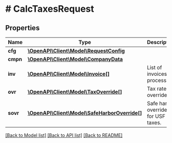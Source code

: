 # # CalcTaxesRequest

## Properties

Name | Type | Description | Notes
------------ | ------------- | ------------- | -------------
**cfg** | [**\OpenAPI\Client\Model\RequestConfig**](RequestConfig.md) |  | [optional] 
**cmpn** | [**\OpenAPI\Client\Model\CompanyData**](CompanyData.md) |  | [optional] 
**inv** | [**\OpenAPI\Client\Model\Invoice[]**](Invoice.md) | List of invoices to process. | [optional] 
**ovr** | [**\OpenAPI\Client\Model\TaxOverride[]**](TaxOverride.md) | Tax rate overrides. | [optional] 
**sovr** | [**\OpenAPI\Client\Model\SafeHarborOverride[]**](SafeHarborOverride.md) | Safe harbor overrides for USF taxes. | [optional] 

[[Back to Model list]](../../README.md#documentation-for-models) [[Back to API list]](../../README.md#documentation-for-api-endpoints) [[Back to README]](../../README.md)


